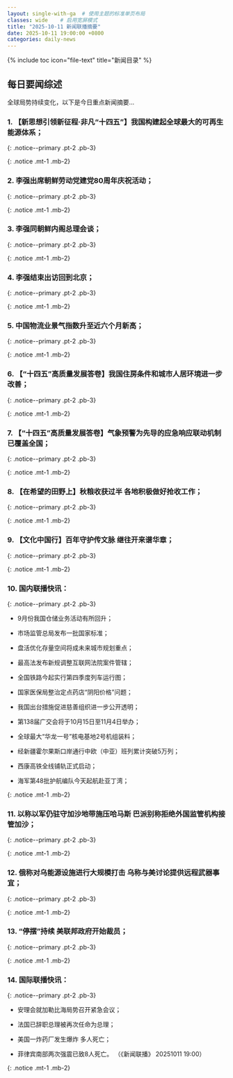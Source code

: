 ```yaml
---
layout: single-with-ga  # 使用主题的标准单页布局
classes: wide    # 启用宽屏模式
title: "2025-10-11 新闻联播摘要"
date: 2025-10-11 19:00:00 +0800
categories: daily-news
---
```


{% include toc icon="file-text" title="新闻目录" %}
   
## 每日要闻综述

全球局势持续变化，以下是今日重点新闻摘要...

### 1. 【新思想引领新征程·非凡“十四五”】我国构建起全球最大的可再生能源体系； 

{: .notice--primary .pt-2 .pb-3}

{: .notice .mt-1 .mb-2}

### 2. 李强出席朝鲜劳动党建党80周年庆祝活动； 

{: .notice--primary .pt-2 .pb-3}

{: .notice .mt-1 .mb-2}

### 3. 李强同朝鲜内阁总理会谈； 

{: .notice--primary .pt-2 .pb-3}

{: .notice .mt-1 .mb-2}

### 4. 李强结束出访回到北京； 

{: .notice--primary .pt-2 .pb-3}

{: .notice .mt-1 .mb-2}

### 5. 中国物流业景气指数升至近六个月新高； 

{: .notice--primary .pt-2 .pb-3}

{: .notice .mt-1 .mb-2}

### 6. 【“十四五”高质量发展答卷】我国住房条件和城市人居环境进一步改善； 

{: .notice--primary .pt-2 .pb-3}

{: .notice .mt-1 .mb-2}

### 7. 【“十四五”高质量发展答卷】气象预警为先导的应急响应联动机制已覆盖全国； 

{: .notice--primary .pt-2 .pb-3}

{: .notice .mt-1 .mb-2}

### 8. 【在希望的田野上】秋粮收获过半 各地积极做好抢收工作； 

{: .notice--primary .pt-2 .pb-3}

{: .notice .mt-1 .mb-2}

### 9. 【文化中国行】百年守护传文脉 继往开来谱华章； 

{: .notice--primary .pt-2 .pb-3}

{: .notice .mt-1 .mb-2}

### 10. 国内联播快讯： 

{: .notice--primary .pt-2 .pb-3}

- 9月份我国仓储业务活动有所回升；

- 市场监管总局发布一批国家标准；

- 盘活优化存量空间将成未来城市规划重点；

- 最高法发布新规调整互联网法院案件管辖；

- 全国铁路今起实行第四季度列车运行图；

- 国家医保局整治定点药店“阴阳价格”问题；

- 我国出台措施促进慈善组织进一步公开透明；

- 第138届广交会将于10月15日至11月4日举办；

- 全球最大“华龙一号”核电基地2号机组装料；

- 经新疆霍尔果斯口岸通行中欧（中亚）班列累计突破5万列；

- 西康高铁全线铺轨正式启动；

- 海军第48批护航编队今天起航赴亚丁湾；

{: .notice .mt-1 .mb-2}

### 11. 以称以军仍驻守加沙地带施压哈马斯 巴派别称拒绝外国监管机构接管加沙； 

{: .notice--primary .pt-2 .pb-3}

{: .notice .mt-1 .mb-2}

### 12. 俄称对乌能源设施进行大规模打击 乌称与美讨论提供远程武器事宜； 

{: .notice--primary .pt-2 .pb-3}

{: .notice .mt-1 .mb-2}

### 13. “停摆”持续 美联邦政府开始裁员； 

{: .notice--primary .pt-2 .pb-3}

{: .notice .mt-1 .mb-2}

### 14. 国际联播快讯： 

{: .notice--primary .pt-2 .pb-3}

- 安理会就加勒比海局势召开紧急会议；

- 法国已辞职总理被再次任命为总理；

- 美国一炸药厂发生爆炸 多人死亡；

- 菲律宾南部两次强震已致8人死亡。 （《新闻联播》 20251011 19:00）

{: .notice .mt-1 .mb-2}